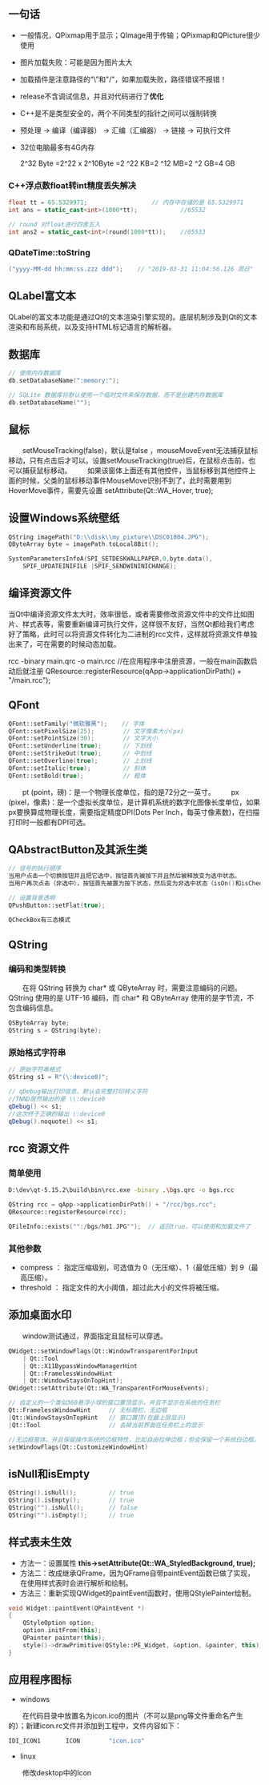 
## 一句话

+ 一般情况，QPixmap用于显示；QImage用于传输；QPixmap和QPicture很少使用

+ 图片加载失败：可能是因为图片太大  
  
+ 加载插件是注意路径的“\”和"/"，如果加载失败，路径错误不报错！

+ release不含调试信息，并且对代码进行了**优化**

+ C++是不是类型安全的，两个不同类型的指针之间可以强制转换

+ 预处理 -> 编译（编译器） -> 汇编（汇编器） -> 链接 -> 可执行文件

+ 32位电脑最多有4G内存

  2^32 Byte =2^22 x 2^10Byte =2 ^22 KB=2 ^12 MB=2 ^2 GB=4 GB

### C++浮点数float转int精度丢失解决

```cpp
float tt = 65.5329971;                  // 内存中存储的是 65.5329971
int ans = static_cast<int>(1000*tt);            //65532

// round 对float进行四舍五入
int ans2 = static_cast<int>(round(1000*tt));    //65533
```

### QDateTime::toString

```cpp
("yyyy-MM-dd hh:mm:ss.zzz ddd");    // "2019-03-31 11:04:56.126 周日"
```

## QLabel富文本

  QLabel的富文本功能是通过Qt的文本渲染引擎实现的。底层机制涉及到Qt的文本渲染和布局系统，以及支持HTML标记语言的解析器。

## 数据库

```cpp
// 使用内存数据库
db.setDatabaseName(":memory:");

// SQLite 数据库将默认使用一个临时文件来保存数据，而不是创建内存数据库
db.setDatabaseName("");
```

## 鼠标

&emsp;&emsp;setMouseTracking(false)，默认是false ，mouseMoveEvent无法捕获鼠标移动，只有点击后才可以。设置setMouseTracking(true)后，在鼠标点击前，也可以捕获鼠标移动。
&emsp;&emsp;如果该窗体上面还有其他控件，当鼠标移到其他控件上面的时候，父类的鼠标移动事件MouseMove识别不到了，此时需要用到HoverMove事件，需要先设置 setAttribute(Qt::WA_Hover, true);

## 设置Windows系统壁纸

```cpp
QString imagePath("D:\\disk\\my_pixture\\DSC01004.JPG");
QByteArray byte = imagePath.toLocal8Bit();

SystemParametersInfoA(SPI_SETDESKWALLPAPER,0,byte.data(),
    SPIF_UPDATEINIFILE |SPIF_SENDWININICHANGE);
```

## 编译资源文件

当Qt中编译资源文件太大时，效率很低，或者需要修改资源文件中的文件比如图片、样式表等，需要重新编译可执行文件，这样很不友好，当然Qt都给我们考虑好了策略，此时可以将资源文件转化为二进制的rcc文件，这样就将资源文件单独出来了，可在需要的时候动态加载。

rcc -binary main.qrc -o main.rcc
//在应用程序中注册资源，一般在main函数启动后就注册
QResource::registerResource(qApp->applicationDirPath() + "/main.rcc");

## QFont

```cpp
QFont::setFamily("微软雅黑");    // 字体
QFont::setPixelSize(25);        // 文字像素大小(px)
QFont::setPointSize(30);        // 文字大小
QFont::setUnderline(true);      // 下划线
QFont::setStrikeOut(true);      // 中划线
QFont::setOverline(true);       // 上划线
QFont::setItalic(true);         // 斜体
QFont::setBold(true);           // 粗体
```

&emsp;&emsp;pt (point，磅)：是一个物理长度单位，指的是72分之一英寸。 
&emsp;&emsp;px (pixel，像素)：是一个虚拟长度单位，是计算机系统的数字化图像长度单位，如果px要换算成物理长度，需要指定精度DPI(Dots Per Inch，每英寸像素数)，在扫描打印时一般都有DPI可选。


## QAbstractButton及其派生类

```cpp
// 信号的执行顺序
当用户点击一个切换按钮并且把它选中，按钮首先被按下并且然后被释放变为选中状态。
当用户再次点击（非选中），按钮首先被置为按下状态，然后变为非选中状态（isOn()和isChecked()都为false）。

// 设置背景透明
QPushButton::setFlat(true);

QCheckBox有三态模式
```

## QString

### 编码和类型转换

&emsp;&emsp;在将 QString 转换为 char* 或 QByteArray 时，需要注意编码的问题。QString 使用的是 UTF-16 编码，而 char* 和 QByteArray 使用的是字节流，不包含编码信息。

```cpp
QSByteArray byte;
QString s = QString(byte);
```

### 原始格式字符串

```cpp
// 原始字符串格式
QString s1 = R"(\:device0)";

// qDebug输出打印信息，默认会完整打印转义字符
//TNND居然输出的是 \\:device0
qDebug() << s1;
//这次终于正确的输出 \:device0
qDebug().noquote() << s1;
```

## rcc 资源文件

### 简单使用

```bash
D:\dev\qt-5.15.2\build\bin\rcc.exe -binary .\bgs.qrc -o bgs.rcc
```

```cpp
QString rcc = qApp->applicationDirPath() + "/rcc/bgs.rcc";
QResource::registerResource(rcc);

QFileInfo::exists("":/bgs/h01.JPG"");  // 返回true，可以使用和加载文件了
```

### 其他参数

- compress <level>： 指定压缩级别，可选值为 0（无压缩）、1（最低压缩）到 9（最高压缩）。
- threshold <size>： 指定文件的大小阈值，超过此大小的文件将被压缩。

## 添加桌面水印

&emsp;&emsp;window测试通过，界面指定且鼠标可以穿透。

```cpp
QWidget::setWindowFlags(Qt::WindowTransparentForInput 
    | Qt::Tool 
    | Qt::X11BypassWindowManagerHint 
    | Qt::FramelessWindowHint 
    | Qt::WindowStaysOnTopHint);
QWidget::setAttribute(Qt::WA_TransparentForMouseEvents);

// 自定义的一个类似360悬浮小球的窗口置顶显示，并且不显示在系统的任务栏
Qt::FramelessWindowHint     // 无标题栏、无边框
|Qt::WindowStaysOnTopHint   // 窗口置顶(在最上层显示)
|Qt::Tool                   // 去掉当前界面在任务栏上的显示

//无边框窗体，并且保留操作系统的边框特性，比如自由拉伸边框；但会保留一个系统白边框。
setWindowFlags(Qt::CustomizeWindowHint)
```

## isNull和isEmpty

```cpp
QString().isNull();         // true
QString().isEmpty();        // true
QString("").isNull();       // false
QString("").isEmpty();      // true
```

## 样式表未生效

+ 方法一：设置属性 **this->setAttribute(Qt::WA_StyledBackground, true);**
+ 方法二：改成继承QFrame，因为QFrame自带paintEvent函数已做了实现，在使用样式表时会进行解析和绘制。
+ 方法三：重新实现QWidget的paintEvent函数时，使用QStylePainter绘制。

```cpp
void Widget::paintEvent(QPaintEvent *)
{
    QStyleOption option;
    option.initFrom(this);
    QPainter painter(this);
    style()->drawPrimitive(QStyle::PE_Widget, &option, &painter, this);
}
```

## 应用程序图标

+ windows

&emsp;&emsp;在代码目录中放置名为icon.ico的图片（不可以是png等文件重命名产生的）；新建icon.rc文件并添加到工程中，文件内容如下：

```cpp
IDI_ICON1       ICON        "icon.ico"
```

+ linux  

&emsp;&emsp;修改desktop中的Icon
